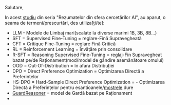 Salutare,

In acest [studiu](https://www.linkedin.com/pulse/ai-research-roundup-safety-scaling-multimodal-breakthroughs-dynuf/) din seria "Rezumatelor din sfera cercetărilor AI", au aparut, o seama de termeni/prescurtări, des utiliza[ți/te]:

 - LLM - Modele de Limbaj mari(scalate la diverse marimi 1B, 3B, 8B...)
 - SFT = Supervised Fine-Tuning = reglare-Fină Supravegheată
 - CFT = Critique Fine-Tuning = reglare Fină Critică
 - RL  = Reinforcement Learning = învățăre prin consolidare
 - R-SFT = Reasoning Supervised Fine-Tuning = reglaj-Fin Supravegheat bazat pe/de Raționament(mod/model de gândire asemănătoare omului)  
 - OOD = Out-Of-Distribution = în afara Distribuției
 - DPO = Direct Preference Optimization = Optimizarea Directă a Preferințelor
 - HS-DPO = Hard-Sample Direct Preference Optimization = - Optimizarea Directă a Preferințelor pentru esantioanele/[mostrele](https://www.google.com/search?q=mostre+sau+monstre&rlz=1C1CHBF_enRO1132RO1132&oq=mostre+sau+monstre&gs_lcrp=EgZjaHJvbWUyCQgAEEUYORiABDIKCAEQABgKGBYYHjIKCAIQABiABBiiBNIBCTYwMzhqMGoxNagCCLACAQ&sourceid=chrome&ie=UTF-8) dure
 - [GuardReasoner](https://arxiv.org/html/2501.18492v1) = model de Gardă bazat pe Raționament
 - 
